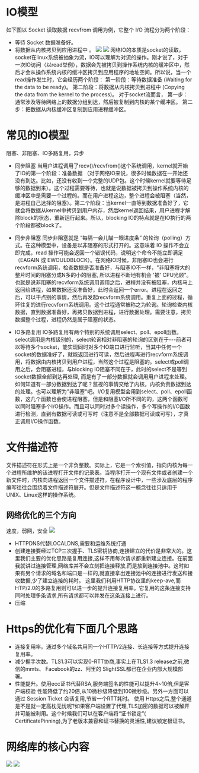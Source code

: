 # IO模型
如下图以 Socket 读取数据 recvfrom 调用为例，它整个 I/O 流程分为两个阶段：
* 等待 Socket 数据准备好。
* 将数据从内核拷贝到应用进程中 。
![](./0.4812047527571639.png)
![](./0.234069694003618.png)
网络IO的本质是socket的读取，socket在linux系统被抽象为流，IO可以理解为对流的操作。刚才说了，对于一次IO访问（以read举例），数据会先被拷贝到操作系统内核的缓冲区中，然后才会从操作系统内核的缓冲区拷贝到应用程序的地址空间。所以说，当一个read操作发生时，它会经历两个阶段：
第一阶段：等待数据准备 (Waiting for the data to be ready)。
第二阶段：将数据从内核拷贝到进程中 (Copying the data from the kernel to the process)。
对于socket流而言，
第一步：通常涉及等待网络上的数据分组到达，然后被复制到内核的某个缓冲区。
第二步：把数据从内核缓冲区复制到应用进程缓冲区。

# 常见的IO模型
阻塞、非阻塞、IO多路复用，异步

* 同步阻塞
当用户进程调用了recv()/recvfrom()这个系统调用，kernel就开始了IO的第一个阶段：准备数据
（对于网络IO来说，很多时候数据在一开始还没有到达。比如，还没有收到一个完整的UDP包。这个时候kernel就要等待足够的数据到来）。这个过程需要等待，也就是说数据被拷贝到操作系统内核的缓冲区中是需要一个过程的。而在用户进程这边，整个进程会被阻塞（当然，是进程自己选择的阻塞）。第二个阶段：当kernel一直等到数据准备好了，它就会将数据从kernel中拷贝到用户内存，然后kernel返回结果，用户进程才解除block的状态，重新运行起来。所以，blocking IO的特点就是在IO执行的两个阶段都被block了。

* 同步非阻塞
同步非阻塞就是 “每隔一会儿瞄一眼进度条” 的轮询（polling）方式。在这种模型中，设备是以非阻塞的形式打开的。这意味着 IO 操作不会立即完成，read 操作可能会返回一个错误代码，说明这个命令不能立即满足（EAGAIN 或 EWOULDBLOCK）。在网络IO时候，非阻塞IO也会进行recvform系统调用，检查数据是否准备好，与阻塞IO不一样，"非阻塞将大的整片时间的阻塞分成N多的小的阻塞, 所以进程不断地有机会 '被' CPU光顾"。
也就是说非阻塞的recvform系统调用调用之后，进程并没有被阻塞，内核马上返回给进程，如果数据还没准备好，此时会返回一个error。进程在返回之后，可以干点别的事情，然后再发起recvform系统调用。重复上面的过程，循环往复的进行recvform系统调用。这个过程通常被称之为轮询。轮询检查内核数据，直到数据准备好，再拷贝数据到进程，进行数据处理。需要注意，拷贝数据整个过程，进程仍然是属于阻塞的状态。

* IO多路复用
IO多路复用有两个特别的系统调用select、poll、epoll函数。select调用是内核级别的，select轮询相对非阻塞的轮询的区别在于---前者可以等待多个socket，能实现同时对多个IO端口进行监听，当其中任何一个socket的数据准好了，就能返回进行可读，然后进程再进行recvform系统调用，将数据由内核拷贝到用户进程，当然这个过程是阻塞的。select或poll调用之后，会阻塞进程，与blocking IO阻塞不同在于，此时的select不是等到socket数据全部到达再处理, 而是有了一部分数据就会调用用户进程来处理。如何知道有一部分数据到达了呢？监视的事情交给了内核，内核负责数据到达的处理。也可以理解为"非阻塞"吧。I/O复用模型会用到select、poll、epoll函数，这几个函数也会使进程阻塞，但是和阻塞I/O所不同的的，这两个函数可以同时阻塞多个I/O操作。而且可以同时对多个读操作，多个写操作的I/O函数进行检测，直到有数据可读或可写时（注意不是全部数据可读或可写），才真正调用I/O操作函数。

# 文件描述符
文件描述符在形式上是一个非负整数。实际上，它是一个索引值，指向内核为每一个进程所维护的该进程打开文件的记录表。当程序打开一个现有文件或者创建一个新文件时，内核向进程返回一个文件描述符。在程序设计中，一些涉及底层的程序编写往往会围绕着文件描述符展开。但是文件描述符这一概念往往只适用于UNIX、Linux这样的操作系统。
## 网络优化的三个方向
速度，弱网，安全
![](./f16331f3-32dc-4c01-b5ee-553cd89583a8.png)
* HTTPDNS代替LOCALDNS,需要和运维系统打通
* 创建连接要经过TCP三次握手、TLS密钥协商,连接建立的代价是非常大的。这里我们主要的优化思路是复用连接,这样不用每次请求都重新建立连接。在前面我就讲过连接管理,网络库并不会立刻把连接释放,而是放到连接池中。这时如果有另个请求的域名和端口是一样的,就直接拿岀连接池中的连接进行发送和接收数据,少了建立连接的耗时。
这里我们利用HTTP协议里的keep-ave,而HTP/2.0的多路复用则可以进一步的提升连接复用率。它复用的这条连接支持同时处理多条请求,所有请求都可以并发在这条连接上进行。
* 压缩

# Https的优化有下面几个思路

* 连接复用率。通过多个域名共用同一个HTTP/2连接、长连接等方式提升连接复用率。
* 减少握手次数。TLS1.3可以实现0-RTT协商,事实上在TLS1.3 release之前,微信的mmts、 Facebook的zz、阿里的 SlightSSL都已在企业内部大规模部署。
* 性能提升。使用ecc证书代替RSA,服务端签名的性能可以提升4~10倍,但是客户端校验
性能降低了约20倍,从10微秒级降低到100微秒级。另外一方面可以通过 Session Ticket
会话复用,节省一个RTT耗时。
使用 Https之后,整个通道是不是就一定高枕无忧呢?如果客户端设置了代理,TLS加密的数据可以被解开并可能被利用。这个时候我们可以在客户端将“证书锁定”( CertificatePinning),为了老版本兼容和证书替换的灵活性,建议锁定根证书。

# 网络库的核心内容
![](./333d7719-7625-4ca4-bfb3-3710d01e9201.png)
![](./b2e19d01-0da2-410d-86b1-43abb66ecd47.png)

